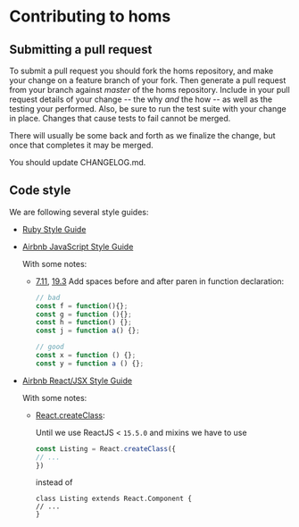 Contributing to homs
====================

Submitting a pull request
------------
To submit a pull request you should fork the homs repository, and make your change on a feature branch of your fork. Then generate a pull request from your branch against *master* of the homs repository. Include in your pull request details of your change -- the why *and* the how -- as well as the testing your performed. Also, be sure to run the test suite with your change in place. Changes that cause tests to fail cannot be merged.

There will usually be some back and forth as we finalize the change, but once that completes it may be merged.

You should update CHANGELOG.md.

Code style
------------
We are following several style guides:
* [Ruby Style Guide](https://github.com/rubocop-hq/ruby-style-guide)

* [Airbnb JavaScript Style Guide](https://github.com/airbnb/javascript)

    With some notes:

    * [7.11](https://github.com/airbnb/javascript#functions--signature-spacing), 
    [19.3](https://github.com/airbnb/javascript#whitespace--around-keywords)
    Add spaces before and after paren in function declaration:
        ```javascript
        // bad
        const f = function(){};
        const g = function (){};
        const h = function() {};
        const j = function a() {};

        // good
        const x = function () {};
        const y = function a () {};

* [Airbnb React/JSX Style Guide](https://github.com/airbnb/javascript/tree/master/react)

    With some notes:

    * [React.createClass](https://github.com/airbnb/javascript/tree/master/react#class-vs-reactcreateclass-vs-stateless):

        Until we use ReactJS < `15.5.0` and mixins we have to use 
        ```javascript
        const Listing = React.createClass({
        // ...
        })
        ```
        instead of
        ```javasript
        class Listing extends React.Component {
        // ...
        }
        ```

